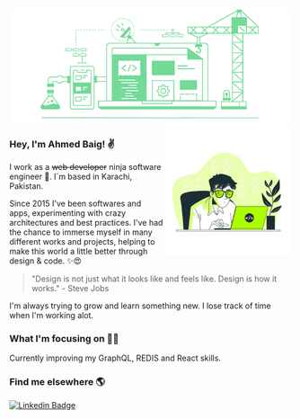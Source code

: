 ![banner](https://github.com/ahmedbaig/ahmedbaig/blob/master/assets/banner.png)
<img align='right' src="https://github.com/ahmedbaig/ahmedbaig/blob/master/assets/coder.jpg" width="230">
### Hey, I'm Ahmed Baig! ✌

I work as a ~~web developer~~ ninja software engineer 💪. I´m based in Karachi, Pakistan.

Since 2015 I've been softwares and apps, experimenting with crazy architectures and best practices. I've had the chance to immerse myself in many different works and projects, helping to make this world a little better through design & code. ✨😍

> "Design is not just what it looks like and feels like. Design is how it works." - Steve Jobs

I'm always trying to grow and learn something new. I lose track of time when I'm working alot.

### What I'm focusing on 👨‍💻

Currently improving my GraphQL, REDIS and React skills.<br />

### Find me elsewhere 🌎

[![Linkedin Badge](https://img.shields.io/badge/-LinkedIn-blue?style=flat-square&logo=Linkedin&logoColor=white&link=https://www.linkedin.com/in/ahmedbaig1/)](https://www.linkedin.com/in/ahmedbaig1/)  
